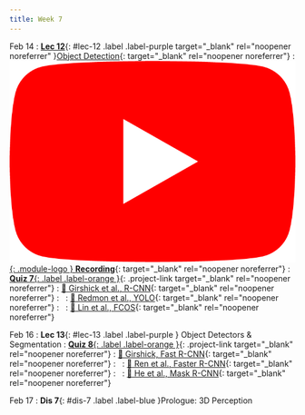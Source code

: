 ```yaml
---
title: Week 7
---
```


Feb 14
: [**Lec 12**](/assets/slides/deeprob_12_object_detection.pdf){: #lec-12 .label .label-purple target="_blank" rel="noopener noreferrer" }[Object Detection](/assets/slides/deeprob_12_object_detection.pdf){: target="_blank" rel="noopener noreferrer"}
  : [![](/assets/logos/yt_icon_rgb.png){: .module-logo } **Recording**](https://youtu.be/VX6tiNEVTnk){: target="_blank" rel="noopener noreferrer"}
: [**Quiz 7**{: .label .label-orange }](https://www.gradescope.com/courses/480760){: .project-link target="_blank" rel="noopener noreferrer"}
  : [📖 Girshick et al., R-CNN](https://arxiv.org/abs/1311.2524){: target="_blank" rel="noopener noreferrer"}
: &nbsp;
  : [📖 Redmon et al., YOLO](https://arxiv.org/abs/1506.02640){: target="_blank" rel="noopener noreferrer"}
: &nbsp;
  : [📖 Lin et al., FCOS](https://arxiv.org/abs/1708.02002){: target="_blank" rel="noopener noreferrer"}

Feb 16
: **Lec 13**{: #lec-13 .label .label-purple } Object Detectors & Segmentation
: [**Quiz 8**{: .label .label-orange }](https://www.gradescope.com/courses/480760){: .project-link target="_blank" rel="noopener noreferrer"}
  : [📖 Girshick, Fast R-CNN](https://arxiv.org/abs/1504.08083){: target="_blank" rel="noopener noreferrer"}
: &nbsp;
  : [📖 Ren et al., Faster R-CNN](https://arxiv.org/abs/1506.01497){: target="_blank" rel="noopener noreferrer"}
: &nbsp;
  : [📖 He et al., Mask R-CNN](https://arxiv.org/abs/1703.06870){: target="_blank" rel="noopener noreferrer"}


Feb 17
: **Dis 7**{: #dis-7 .label .label-blue }Prologue: 3D Perception

